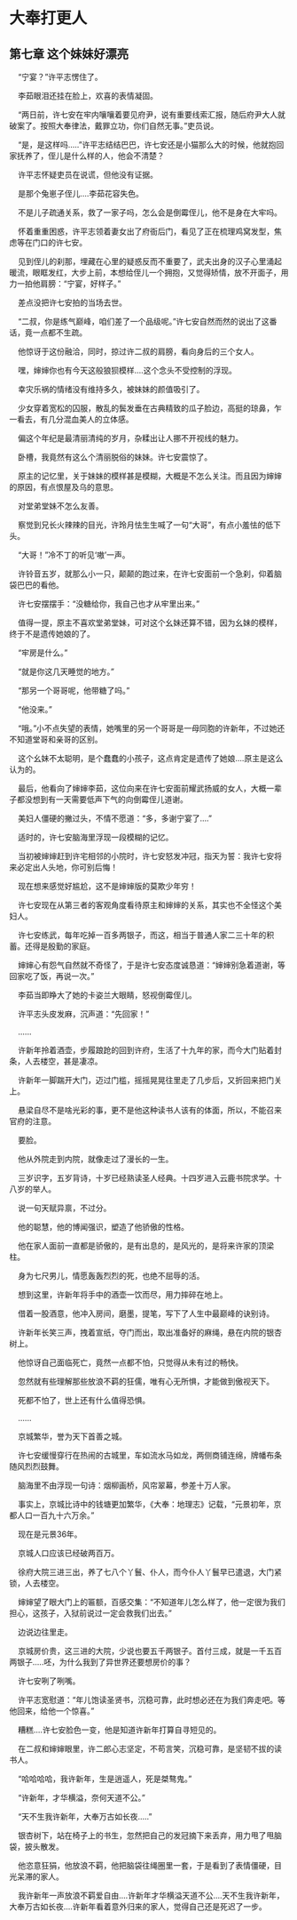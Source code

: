 # 大奉打更人 
 ## 第七章 这个妹妹好漂亮
     “宁宴？”许平志愣住了。

    李茹眼泪还挂在脸上，欢喜的表情凝固。

    “两日前，许七安在牢内嚷嚷着要见府尹，说有重要线索汇报，随后府尹大人就破案了。按照大奉律法，戴罪立功，你们自然无事。”吏员说。

    “是，是这样吗.....”许平志结结巴巴，许七安还是小猫那么大的时候，他就抱回家抚养了，侄儿是什么样的人，他会不清楚？

    许平志怀疑吏员在说谎，但他没有证据。

    是那个兔崽子侄儿....李茹花容失色。

    不是儿子疏通关系，救了一家子吗，怎么会是倒霉侄儿，他不是身在大牢吗。

    怀着重重困惑，许平志领着妻女出了府衙后门，看见了正在梳理鸡窝发型，焦虑等在门口的许七安。

    见到侄儿的刹那，埋藏在心里的疑惑反而不重要了，武夫出身的汉子心里涌起暖流，眼眶发红，大步上前，本想给侄儿一个拥抱，又觉得矫情，放不开面子，用力一拍他肩膀：“宁宴，好样子。”

    差点没把许七安拍的当场去世。

    “二叔，你是练气巅峰，咱们差了一个品级呢。”许七安自然而然的说出了这番话，竟一点都不生疏。

    他惊讶于这份融洽，同时，掠过许二叔的肩膀，看向身后的三个女人。

    嘿，婶婶你也有今天这般狼狈模样....这个念头不受控制的浮现。

    幸灾乐祸的情绪没有维持多久，被妹妹的颜值吸引了。

    少女穿着宽松的囚服，散乱的鬓发垂在古典精致的瓜子脸边，高挺的琼鼻，乍一看去，有几分混血美人的立体感。

    偏这个年纪是最清丽清纯的岁月，杂糅出让人挪不开视线的魅力。

    卧槽，我竟然有这么个清丽脱俗的妹妹。许七安震惊了。

    原主的记忆里，关于妹妹的模样甚是模糊，大概是不怎么关注。而且因为婶婶的原因，有点恨屋及乌的意思。

    对堂弟堂妹不怎么友善。

    察觉到兄长火辣辣的目光，许玲月怯生生喊了一句“大哥”，有点小羞怯的低下头。

    “大哥！”冷不丁的听见‘嗷’一声。

    许铃音五岁，就那么小一只，颠颠的跑过来，在许七安面前一个急刹，仰着脑袋巴巴的看他。

    许七安摆摆手：“没糖给你，我自己也才从牢里出来。”

    值得一提，原主不喜欢堂弟堂妹，可对这个幺妹还算不错，因为幺妹的模样，终于不是遗传她娘的了。

    “牢房是什么。”

    “就是你这几天睡觉的地方。”

    “那另一个哥哥呢，他带糖了吗。”

    “他没来。”

    “哦。”小不点失望的表情，她嘴里的另一个哥哥是一母同胞的许新年，不过她还不知道堂哥和亲哥的区别。

    这个幺妹不太聪明，是个蠢蠢的小孩子，这点肯定是遗传了她娘....原主是这么认为的。

    最后，他看向了婶婶李茹，这位向来在许七安面前耀武扬威的女人，大概一辈子都没想到有一天需要低声下气的向倒霉侄儿道谢。

    美妇人僵硬的撇过头，不情不愿道：“多，多谢宁宴了....”

    适时的，许七安脑海里浮现一段模糊的记忆。

    当初被婶婶赶到许宅相邻的小院时，许七安怒发冲冠，指天为誓：我许七安将来必定出人头地，你可别后悔！

    现在想来感觉好尴尬，这不是婶婶版的莫欺少年穷！

    许七安现在从第三者的客观角度看待原主和婶婶的关系，其实也不全怪这个美妇人。

    许七安练武，每年吃掉一百多两银子，而这，相当于普通人家二三十年的积蓄。还得是殷勤的家庭。

    婶婶心有怨气自然就不奇怪了，于是许七安态度诚恳道：“婶婶别急着道谢，等回家吃了饭，再说一次。”

    李茹当即睁大了她的卡姿兰大眼睛，怒视倒霉侄儿。

    许平志头皮发麻，沉声道：“先回家！”

    ......

    许新年拎着酒壶，步履踉跄的回到许府，生活了十九年的家，而今大门贴着封条，人去楼空，甚是凄凉。

    许新年一脚踹开大门，迈过门槛，摇摇晃晃往里走了几步后，又折回来把门关上。

    悬梁自尽不是啥光彩的事，更不是他这种读书人该有的体面，所以，不能召来官府的注意。

    要脸。

    他从外院走到内院，就像走过了漫长的一生。

    三岁识字，五岁背诗，十岁已经熟读圣人经典。十四岁进入云鹿书院求学。十八岁的举人。

    说一句天赋异禀，不过分。

    他的聪慧，他的博闻强识，塑造了他骄傲的性格。

    他在家人面前一直都是骄傲的，是有出息的，是风光的，是将来许家的顶梁柱。

    身为七尺男儿，情愿轰轰烈烈的死，也绝不屈辱的活。

    想到这里，许新年将手中的酒壶一饮而尽，用力摔碎在地上。

    借着一股酒意，他冲入房间，磨墨，提笔，写下了人生中最巅峰的诀别诗。

    许新年长笑三声，拽着宣纸，夺门而出，取出准备好的麻绳，悬在内院的银杏树上。

    他惊讶自己面临死亡，竟然一点都不怕，只觉得从未有过的畅快。

    忽然就有些理解那些放浪不羁的狂儒，唯有心无所惧，才能做到傲视天下。

    死都不怕了，世上还有什么值得恐惧。

    ......

    京城繁华，誉为天下首善之城。

    许七安缓慢穿行在热闹的古城里，车如流水马如龙，两侧商铺连绵，牌幡布条随风烈烈鼓舞。

    脑海里不由浮现一句诗：烟柳画桥，风帘翠幕，参差十万人家。

    事实上，京城比诗中的钱塘更加繁华，《大奉：地理志》记载，“元景初年，京都人口一百九十六万余。”

    现在是元景36年。

    京城人口应该已经破两百万。

    徐府大院三进三出，养了七八个丫鬟、仆人，而今仆人丫鬟早已遣退，大门紧锁，人去楼空。

    婶婶望了眼大门上的匾额，百感交集：“不知道年儿怎么样了，他一定很为我们担心，这孩子，入狱前说过一定会救我们出去。”

    边说边往里走。

    京城房价贵，这三进的大院，少说也要五千两银子。首付三成，就是一千五百两银子.....呸，为什么我到了异世界还要想房价的事？

    许七安咧了咧嘴。

    许平志宽慰道：“年儿饱读圣贤书，沉稳可靠，此时想必还在为我们奔走吧。等他回来，给他一个惊喜。”

    糟糕....许七安脸色一变，他是知道许新年打算自寻短见的。

    在二叔和婶婶眼里，许二郎心志坚定，不苟言笑，沉稳可靠，是坚韧不拔的读书人。

    “哈哈哈哈，我许新年，生是逍遥人，死是桀骜鬼。”

    “许新年，才华横溢，奈何天道不公。”

    “天不生我许新年，大奉万古如长夜.....”

    银杏树下，站在椅子上的书生，忽然把自己的发冠摘下来丢弃，用力甩了甩脑袋，披头散发。

    他恣意狂狷，他放浪不羁，他把脑袋往绳圈里一套，于是看到了表情僵硬，目光呆滞的家人。

    我许新年一声放浪不羁爱自由....许新年才华横溢天道不公....天不生我许新年，大奉万古如长夜....许新年看着意外归来的家人，觉得自己还是死迟了一步。